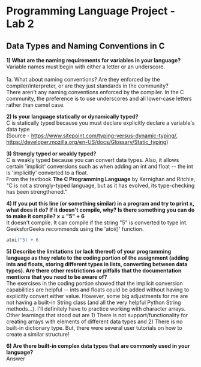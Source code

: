 # Programming Language Project - Lab 2

## Data Types and Naming Conventions in C

**1) What are the naming requirements for variables in your language?**
<br> Variable names must begin with either a letter or an underscore.
<br><br>1a. What about naming conventions? Are they enforced by the compiler/interpreter, or are they just standards in the community?
<br> There aren't any naming conventions enforced by the compiler. In the C community, the preference is to use underscores and all lower-case letters rather than camel case.

**2) Is your language statically or dynamically typed?**
<br> C is statically typed because you must declare explicitly declare a variable's data type 
<br>(Source - https://www.sitepoint.com/typing-versus-dynamic-typing/, https://developer.mozilla.org/en-US/docs/Glossary/Static_typing)

**3) Strongly typed or weakly typed?**
<br> C is weakly typed because you can convert data types. Also, it allows certain 'implicit' conversions such as when adding an int and float -- the int is 'implicitly' converted to a float. 
<br>From the textbook **The C Programming Language** by Kernighan and Ritchie, "C is not a strongly-typed language, but as it has evolved, its type-checking has been strengthened."

**4) If you put this line (or something similar) in a program and try to print x, what does it do? If it doesn't compile, why? Is there something you can do to make it compile? x = "5" + 6**
<br> It doesn't compile. It can compile if the string "5" is converted to type int. GeeksforGeeks recommends using the 'atoi()' function.
 ```c
 atoi("5) + 6
 ```

**5) Describe the limitations (or lack thereof) of your programming language as they relate to the coding portion of the assignment (adding ints and floats, storing different types in lists, converting between data types). Are there other restrictions or pitfalls that the documentation mentions that you need to be aware of?**
<br> The exercises in the coding portion showed that the implicit conversion capabilities are helpful -- ints and floats could be added without having to explicitly convert either value. However, some big adjustments for me are not having a built-in String class (and all the very helpful Python String methods...). I'll definitely have to practice working with character arrays. Other learnings that stood out are 1) There is not support/functionality for creating arrays with elements of different data types and 2) There is no built-in dictionary type. But, there were several user tutorials on how to create a similar structure! 

**6) Are there built-in complex data types that are commonly used in your language?**
<br> Answer